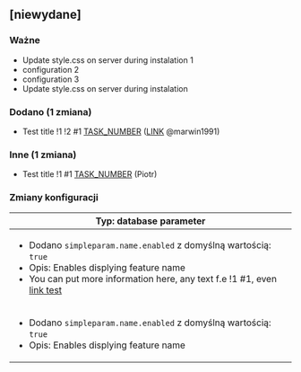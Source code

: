 <!-- @formatter:off -->
<!-- noinspection -->
<!-- Prevents auto format, for JetBrains IDE File > Settings > Editor > Code Style (Formatter Tab) > Turn formatter on/off with markers in code comments  -->

<!-- This file is automatically generate by logchange tool 🌳 🪓 => 🪵 -->
<!-- Visit https://github.com/logchange/logchange and leave a star 🌟 -->
<!-- !!! ⚠️ DO NOT MODIFY THIS FILE, YOUR CHANGES WILL BE LOST ⚠️ !!! -->


[niewydane]
-----------

### Ważne

- Update style.css on server during instalation 1
- configuration 2
- configuration 3
- Update style.css on server during instalation

### Dodano (1 zmiana)

- Test title !1 !2 #1 [TASK_NUMBER](https://www.google.pl) ([LINK](https://github.com/marwin1991) @marwin1991)

### Inne (1 zmiana)

- Test title !1 #1 [TASK_NUMBER](https://www.google.pl) (Piotr)

### Zmiany konfiguracji

| Typ: database parameter                                                                                                                                                                                                           |
| --------------------------------------------------------------------------------------------------------------------------------------------------------------------------------------------------------------------------------- |
| <ul><li>Dodano `simpleparam.name.enabled` z domyślną wartością: `true`</li><li>Opis: Enables displying feature name</li><li>You can put more information here, any text f.e !1 #1, even [link test](https://google.com)</li></ul> |
| <ul><li>Dodano `simpleparam.name.enabled` z domyślną wartością: `true`</li><li>Opis: Enables displying feature name</li></ul>                                                                                                     |


